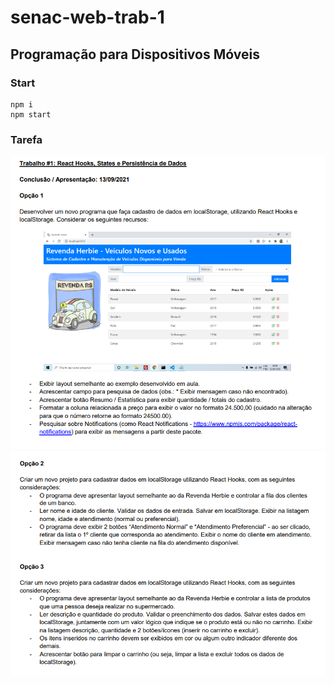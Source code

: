 # senac-web-trab-1

## Programação para Dispositivos Móveis

### Start

```
npm i
npm start
```

### Tarefa
![image info](./assets/trab1.PNG)
![image info](./assets/trab1_2.PNG)
